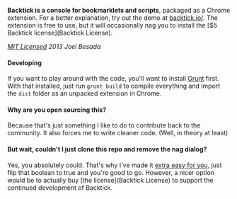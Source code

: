 **Backtick is a console for bookmarklets and scripts**, packaged as a Chrome extension. For a better explanation, try out the demo at [backtick.io/](http://backtick.io). The extension is free to use, but it will occasionally nag you to install the [$5 Backtick license](Backtick License).

*[MIT Licensed](http://opensource.org/licenses/MIT) 2013 Joel Besada*

#### Developing
If you want to play around with the code, you'll want to install [Grunt](http://gruntjs.com/) first. With that installed,
just run `grunt build` to compile everything and import the `dist` folder as an unpacked extension in Chrome.

#### Why are you open sourcing this?
Because that's just something I like to do to contribute back to the community. It also forces me to write cleaner code. (Well, in theory at least)

#### But wait, couldn't I just clone this repo and remove the nag dialog?
Yes, you absolutely could. That's why I've made it [extra easy for you](https://github.com/JoelBesada/Backtick/blob/master/extension/license.coffee#L2), just flip that boolean to true and you're good to go. However, a nicer option would be to actually buy [the license](Backtick License) to support the continued development of Backtick.

[Backtick License]: http://goo.gl/LkPHMG
